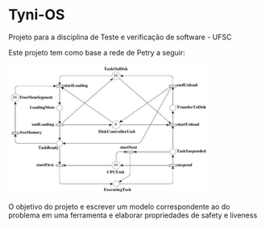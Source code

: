 # Tyni-OS
Projeto para a disciplina de Teste e verificação de software - UFSC

Este projeto tem como base a rede de Petry a seguir:

<img src="/Problema.png" width="400" />

O objetivo do projeto e escrever um modelo correspondente ao do problema em uma ferramenta e elaborar propriedades de safety e liveness

## 